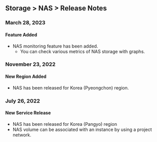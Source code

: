 ## Storage > NAS > Release Notes

### March 28, 2023

#### Feature Added

* NAS monitoring feature has been added.
    * You can check various metrics of NAS storage with graphs.
    
### November 23, 2022

#### New Region Added

* NAS has been released for Korea (Pyeongchon) region.

### July 26, 2022

#### New Service Release

* NAS has been released for Korea (Pangyo) region
* NAS volume can be associated with an instance by using a project network.